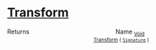 # [Transform](./TangentExtraction-100663598.md)



Returns<img width=200/>Name
<sub>[Void](https://docs.microsoft.com/en-us/dotnet/api/System.Void)</sub><img width=200/><sub>[Transform](./TangentExtraction-100663598.md) ( [`Signature`](./../../Signature.md) )</sub><br>


